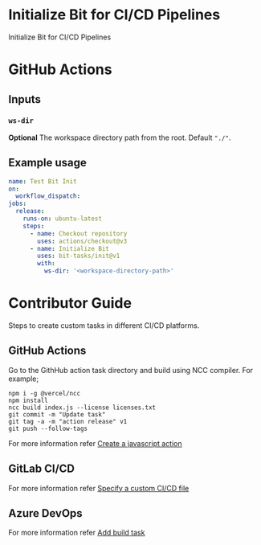 # Initialize Bit for CI/CD Pipelines
Initialize Bit for CI/CD Pipelines

# GitHub Actions

## Inputs

### `ws-dir`

**Optional** The workspace directory path from the root. Default `"./"`.

## Example usage

```yaml
name: Test Bit Init
on:
  workflow_dispatch:
jobs:
  release:
    runs-on: ubuntu-latest
    steps:
      - name: Checkout repository
        uses: actions/checkout@v3
      - name: Initialize Bit
        uses: bit-tasks/init@v1
        with:
          ws-dir: '<workspace-directory-path>'
```

# Contributor Guide

Steps to create custom tasks in different CI/CD platforms.

## GitHub Actions

Go to the GithHub action task directory and build using NCC compiler. For example;

```
npm i -g @vercel/ncc
npm install
ncc build index.js --license licenses.txt
git commit -m "Update task"
git tag -a -m "action release" v1
git push --follow-tags
```

For more information refer [Create a javascript action](https://docs.github.com/en/actions/creating-actions/creating-a-javascript-action)

## GitLab CI/CD

For more information refer [Specify a custom CI/CD file](https://docs.gitlab.com/ee/ci/pipelines/settings.html#specify-a-custom-cicd-configuration-file)

## Azure DevOps

For more information refer [Add build task](https://learn.microsoft.com/en-us/azure/devops/extend/develop/add-build-task?view=azure-devops)